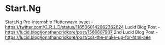 # Start.Ng
Start.Ng Pre-internship
Flutterwave tweet - https://twitter.com/C_R_I_D/status/1165060142062362624
Lucid Blog Post - https://lucid.blog/jonathancridkore/post/1566607907
2nd Lucid Blog Post - https://lucid.blog/jonathancridkore/post/css-the-make-up-for-html-aee
